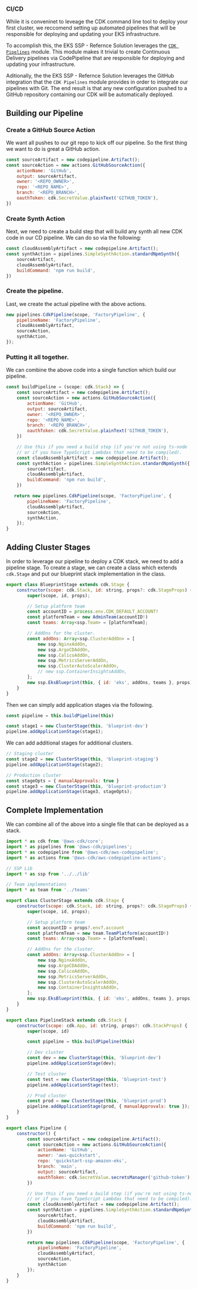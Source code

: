 ### CI/CD

While it is conveninet to leveage the CDK command line tool to deploy your first cluster, we reccomend setting up automated pipelines that will be responsible for deploying and updating your EKS infrastructure. 

To accomplish this, the EKS SSP - Refernce Solution leverages the [`CDK Pipelines`](https://docs.aws.amazon.com/cdk/api/latest/docs/pipelines-readme.html) module. This module makes it trivial to create Continuous Delivery pipelines via CodePipeline that are responsible for deploying and updating your infrastructure. 

Aditionally, the the EKS SSP - Refernce Solution leverages the GitHub integration that the `CDK Pipelines` module provides in order to integrate our pipelines with Git. The end result is that any new configuration pushed to a GitHub repository containing our CDK will be automatically deployed.

## Building our Pipeline

### Create a GitHub Source Action

We want all pushes to our git repo to kick off our pipeline. So the first thing we want to do is great a GitHub action.

```javascript
const sourceArtifact = new codepipeline.Artifact();
const sourceAction = new actions.GitHubSourceAction({
    actionName: 'GitHub',
    output: sourceArtifact,
    owner: '<REPO_OWNER>',
    repo: '<REPO_NAME>',
    branch: '<REPO_BRANCH>',
    oauthToken: cdk.SecretValue.plainText('GITHUB_TOKEN'),
})
```

### Create Synth Action

Next, we need to create a build step that will build any synth all new CDK code in our CD pipeline. We can do so via the following:

```javascript
const cloudAssemblyArtifact = new codepipeline.Artifact();
const synthAction = pipelines.SimpleSynthAction.standardNpmSynth({
    sourceArtifact,
    cloudAssemblyArtifact,
    buildCommand: 'npm run build',
})
```

### Create the pipeline.

Last, we create the actual pipeline with the above actions. 

```javascript
new pipelines.CdkPipeline(scope, 'FactoryPipeline', {
    pipelineName: 'FactoryPipeline',
    cloudAssemblyArtifact,
    sourceAction,
    synthAction,
});
```

### Putting it all together.

We can combine the above code into a single function which build our pipeline.

```javascript
const buildPipeline = (scope: cdk.Stack) => {
    const sourceArtifact = new codepipeline.Artifact();
    const sourceAction = new actions.GitHubSourceAction({
        actionName: 'GitHub',
        output: sourceArtifact,
        owner: '<REPO_OWNER>',
        repo: '<REPO_NAME>',
        branch: '<REPO_BRANCH>',
        oauthToken: cdk.SecretValue.plainText('GITHUB_TOKEN'),
    })

    // Use this if you need a build step (if you're not using ts-node
    // or if you have TypeScript Lambdas that need to be compiled).
    const cloudAssemblyArtifact = new codepipeline.Artifact();
    const synthAction = pipelines.SimpleSynthAction.standardNpmSynth({
        sourceArtifact,
        cloudAssemblyArtifact,
        buildCommand: 'npm run build',
    })

   return new pipelines.CdkPipeline(scope, 'FactoryPipeline', {
        pipelineName: 'FactoryPipeline',
        cloudAssemblyArtifact,
        sourceAction,
        synthAction,
    });
}
```

## Adding Cluster Stages

In order to leverage our pipeline to deploy a CDK stack, we need to add a pipeline stage. To create a stage, we can create a class which extends `cdk.Stage` and put our blueprint stack implementation in the class.

```javascript
export class BlueprintStage extends cdk.Stage {
    constructor(scope: cdk.Stack, id: string, props?: cdk.StageProps) {
        super(scope, id, props);

        // Setup platform team
        const accountID = process.env.CDK_DEFAULT_ACCOUNT!
        const platformTeam = new AdminTeam(accountID!)
        const teams: Array<ssp.Team> = [platformTeam];

        // AddOns for the cluster.
        const addOns: Array<ssp.ClusterAddOn> = [
            new ssp.NginxAddOn,
            new ssp.ArgoCDAddOn,
            new ssp.CalicoAddOn,
            new ssp.MetricsServerAddOn,
            new ssp.ClusterAutoScalerAddOn,
            // new ssp.ContainerInsightsAddOn,
        ];
        new ssp.EksBlueprint(this, { id: 'eks', addOns, teams }, props);
    }
}
```

Then we can simply add application stages via the following.

```javascript
const pipeline = this.buildPipeline(this)

const stage1 = new ClusterStage(this, 'blueprint-dev')
pipeline.addApplicationStage(stage1);
```

We can add additional stages for additional clusters.

```javascript
// Staging cluster
const stage2 = new ClusterStage(this, 'blueprint-staging')
pipeline.addApplicationStage(stage2);

// Production cluster
const stageOpts = { manualApprovals: true }
const stage3 = new ClusterStage(this, 'blueprint-production')
pipeline.addApplicationStage(stage3, stageOpts);
```

##  Complete Implementation

We can combine all of the above into a single file that can be deployed as a stack.

```javascript
import * as cdk from '@aws-cdk/core';
import * as pipelines from '@aws-cdk/pipelines';
import * as codepipeline from '@aws-cdk/aws-codepipeline';
import * as actions from '@aws-cdk/aws-codepipeline-actions';

// SSP Lib
import * as ssp from '../../lib'

// Team implementations
import * as team from '../teams'

export class ClusterStage extends cdk.Stage {
    constructor(scope: cdk.Stack, id: string, props?: cdk.StageProps) {
        super(scope, id, props);

        // Setup platform team
        const accountID = props?.env?.account
        const platformTeam = new team.TeamPlatform(accountID!)
        const teams: Array<ssp.Team> = [platformTeam];

        // AddOns for the cluster.
        const addOns: Array<ssp.ClusterAddOn> = [
            new ssp.NginxAddOn,
            new ssp.ArgoCDAddOn,
            new ssp.CalicoAddOn,
            new ssp.MetricsServerAddOn,
            new ssp.ClusterAutoScalerAddOn,
            new ssp.ContainerInsightsAddOn,
        ];
        new ssp.EksBlueprint(this, { id: 'eks', addOns, teams }, props);
    }
}

export class PipelineStack extends cdk.Stack {
    constructor(scope: cdk.App, id: string, props?: cdk.StackProps) {
        super(scope, id)

        const pipeline = this.buildPipeline(this)

        // Dev cluster
        const dev = new ClusterStage(this, 'blueprint-dev')
        pipeline.addApplicationStage(dev);

        // Test cluster
        const test = new ClusterStage(this, 'blueprint-test')
        pipeline.addApplicationStage(test);

        // Prod cluster
        const prod = new ClusterStage(this, 'blueprint-prod')
        pipeline.addApplicationStage(prod, { manualApprovals: true });
    }
}

export class Pipeline {
    constructor() {
        const sourceArtifact = new codepipeline.Artifact();
        const sourceAction = new actions.GitHubSourceAction({
            actionName: 'GitHub',
            owner: 'aws-quickstart',
            repo: 'quickstart-ssp-amazon-eks',
            branch: 'main',
            output: sourceArtifact,
            oauthToken: cdk.SecretValue.secretsManager('github-token'),
        })

        // Use this if you need a build step (if you're not using ts-node
        // or if you have TypeScript Lambdas that need to be compiled).
        const cloudAssemblyArtifact = new codepipeline.Artifact();
        const synthAction = pipelines.SimpleSynthAction.standardNpmSynth({
            sourceArtifact,
            cloudAssemblyArtifact,
            buildCommand: 'npm run build',
        })

        return new pipelines.CdkPipeline(scope, 'FactoryPipeline', {
            pipelineName: 'FactoryPipeline',
            cloudAssemblyArtifact,
            sourceAction,
            synthAction
        });
    }
}


